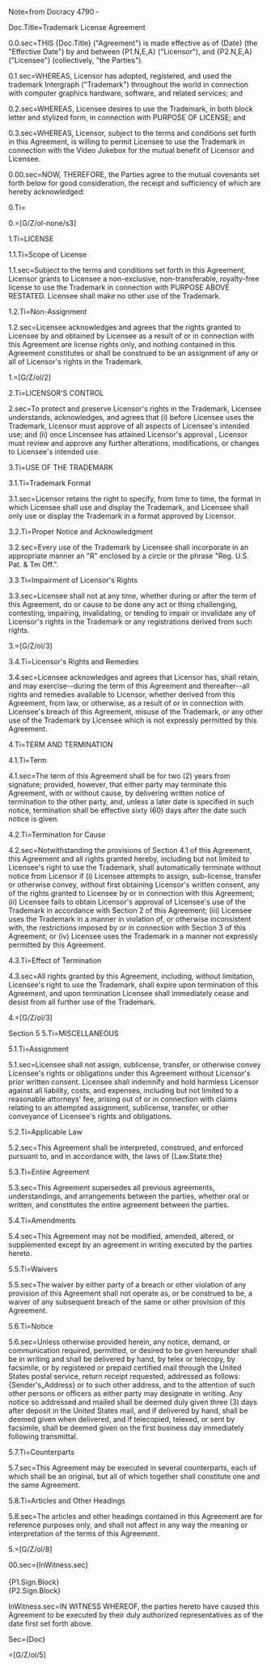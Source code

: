 Note=from Docracy 4790 - 

Doc.Title=Trademark License Agreement

0.0.sec=THIS {Doc.Title} ("Agreement") is made effective as of {Date} (the "Effective Date") by and between {P1.N,E,A} ("Licensor"), and {P2.N,E,A} ("Licensee") (collectively, "the Parties").

0.1.sec=WHEREAS, Licensor has adopted, registered, and used the trademark Intergraph ("Trademark") throughout the world in connection with computer graphics hardware, software, and related services; and

0.2.sec=WHEREAS, Licensee desires to use the Trademark, in both block letter and stylized form, in connection with PURPOSE OF LICENSE; and

0.3.sec=WHEREAS, Licensor, subject to the terms and conditions set forth in this Agreement, is willing to permit Licensee to use the Trademark in connection with the Video Jukebox for the mutual benefit of Licensor and Licensee.

0.00.sec=NOW, THEREFORE, the Parties agree to the mutual covenants set forth below for good consideration, the receipt and sufficiency of which are hereby acknowledged:

0.Ti=</i>

0.=[G/Z/ol-none/s3]

1.Ti=LICENSE

1.1.Ti=Scope of License

1.1.sec=Subject to the terms and conditions set forth in this Agreement, Licensor grants to Licensee a non-exclusive, non-transferable, royalty-free license to use the Trademark in connection with PURPOSE ABOVE RESTATED. Licensee shall make no other use of the Trademark.

1.2.Ti=Non-Assignment

1.2.sec=Licensee acknowledges and agrees that the rights granted to Licensee by and obtained by Licensee as a result of or in connection with this Agreement are license rights only, and nothing contained in this Agreement constitutes or shall be construed to be an assignment of any or all of Licensor's rights in the Trademark.

1.=[G/Z/ol/2]

2.Ti=LICENSOR'S CONTROL

2.sec=To protect and preserve Licensor's rights in the Trademark, Licensee understands, acknowledges, and agrees that (i) before Licensee uses the Trademark, Licensor must approve of all aspects of Licensee's intended use; and (ii) once Lincensee has attained Licensor's approval , Licensor must review and approve any further alterations, modifications, or changes to Licensee's intended use.

3.Ti=USE OF THE TRADEMARK

3.1.Ti=Trademark Format

3.1.sec=Licensor retains the right to specify, from time to time, the format in which Licensee shall use and display the Trademark, and Licensee shall only use or display the Trademark in a format approved by Licensor.

3.2.Ti=Proper Notice and Acknowledgment

3.2.sec=Every use of the Trademark by Licensee shall incorporate in an appropriate manner an "R" enclosed by a circle or the phrase "Reg. U.S. Pat. & Tm Off.".

3.3.Ti=Impairment of Licensor's Rights

3.3.sec=Licensee shall not at any time, whether during or after the term of this Agreement, do or cause to be done any act or thing challenging, contesting, impairing, invalidating, or tending to impair or invalidate any of Licensor's rights in the Trademark or any registrations derived from such rights.

3.=[G/Z/ol/3]

3.4.Ti=Licensor's Rights and Remedies

3.4.sec=Licensee acknowledges and agrees that Licensor has, shall retain, and may exercise--during the term of this Agreement and thereafter--all rights and remedies available to Licensor, whether derived from this Agreement, from law, or otherwise, as a result of or in connection with Licensee's breach of this Agreement, misuse of the Trademark, or any other use of the Trademark by Licensee which is not expressly permitted by this Agreement.

4.Ti=TERM AND TERMINATION

4.1.Ti=Term

4.1.sec=The term of this Agreement shall be for two (2) years from signature; provided, however, that either party may terminate this Agreement, with or without cause, by delivering written notice of termination to the other party, and, unless a later date is specified in such notice, termination shall be effective sixty (60) days after the date such notice is given.

4.2.Ti=Termination for Cause

4.2.sec=Notwithstanding the provisions of Section 4.1 of this Agreement, this Agreement and all rights granted hereby, including but not limited to Licensee's right to use the Trademark, shall automatically terminate without notice from Licensor if (i) Licensee attempts to assign, sub-license, transfer or otherwise convey, without first obtaining Licensor's written consent, any of the rights granted to Licensee by or in connection with this Agreement; (ii) Licensee fails to obtain Licensor's approval of Licensee's use of the Trademark in accordance with Section 2 of this Agreement; (iii) Licensee uses the Trademark in a manner in violation of, or otherwise inconsistent with, the restrictions imposed by or in connection with Section 3 of this Agreement; or (iv) Licensee uses the Trademark in a manner not expressly permitted by this Agreement.

4.3.Ti=Effect of Termination

4.3.sec=All rights granted by this Agreement, including, without limitation, Licensee's right to use the Trademark, shall expire upon termination of this Agreement, and upon termination Licensee shall immediately cease and desist from all further use of the Trademark.

4.=[G/Z/ol/3]

Section 5
5.Ti=MISCELLANEOUS

5.1.Ti=Assignment

5.1.sec=Licensee shall not assign, sublicense, transfer, or otherwise convey Licensee's rights or obligations under this Agreement without Licensor's prior written consent. Licensee shall indemnify and hold harmless Licensor against all liability, costs, and expenses, including but not limited to a reasonable attorneys' fee, arising out of or in connection with claims relating to an attempted assignment, sublicense, transfer, or other conveyance of Licensee's rights and obligations.

5.2.Ti=Applicable Law

5.2.sec=This Agreement shall be interpreted, construed, and enforced pursuant to, and in accordance with, the laws of {Law.State.the}

5.3.Ti=Entire Agreement

5.3.sec=This Agreement supersedes all previous agreements, understandings, and arrangements between the parties, whether oral or written, and constitutes the entire agreement between the parties.

5.4.Ti=Amendments

5.4.sec=This Agreement may not be modified, amended, altered, or supplemented except by an agreement in writing executed by the parties hereto.

5.5.Ti=Waivers

5.5.sec=The waiver by either party of a breach or other violation of any provision of this Agreement shall not operate as, or be construed to be, a waiver of any subsequent breach of the same or other provision of this Agreement.

5.6.Ti=Notice

5.6.sec=Unless otherwise provided herein, any notice, demand, or communication required, permitted, or desired to be given hereunder shall be in writing and shall be delivered by hand, by telex or telecopy, by facsimile, or by registered or prepaid certified mail through the United States postal service, return receipt requested, addressed as follows: {Sender's_Address} or to such other address, and to the attention of such other persons or officers as either party may designate in writing. Any notice so addressed and mailed shall be deemed duly given three (3) days after deposit in the United States mail, and if delivered by hand, shall be deemed given when delivered, and if telecopied, telexed, or sent by facsimile, shall be deemed given on the first business day immediately following transmittal.

5.7.Ti=Counterparts

5.7.sec=This Agreement may be executed in several counterparts, each of which shall be an original, but all of which together shall constitute one and the same Agreement.

5.8.Ti=Articles and Other Headings

5.8.sec=The articles and other headings contained in this Agreement are for reference purposes only, and shall not affect in any way the meaning or interpretation of the terms of this Agreement.

5.=[G/Z/ol/8]

00.sec={InWitness.sec}<br><br>{P1.Sign.Block}<br>{P2.Sign.Block}

InWitness.sec=IN WITNESS WHEREOF, the parties hereto have caused this Agreement to be executed by their duly authorized representatives as of the date first set forth above.

Sec={Doc}

=[G/Z/ol/5]
